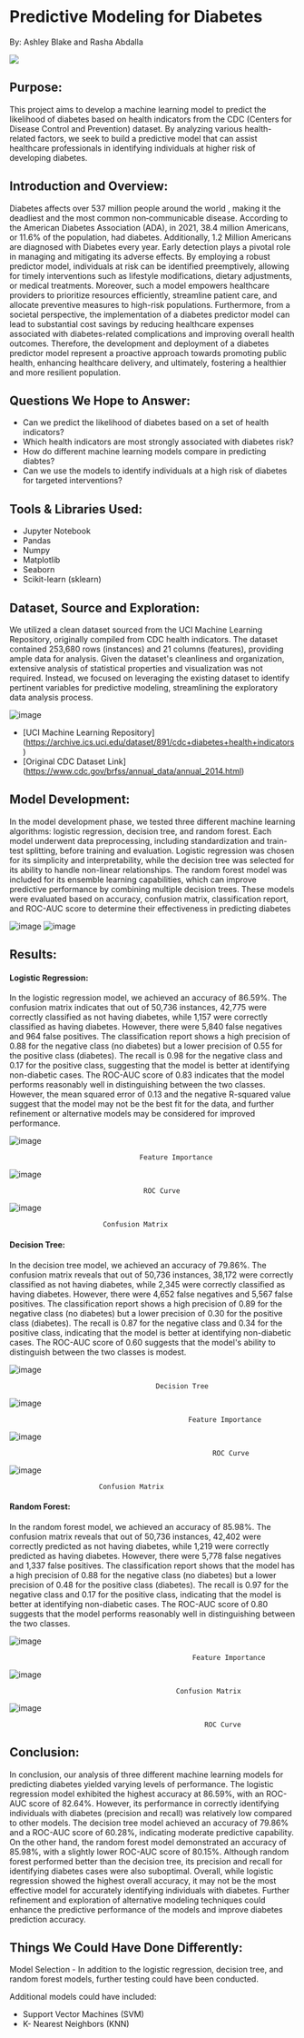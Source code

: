 # Predictive Modeling for Diabetes
By: Ashley Blake and Rasha Abdalla

![](https://d2jx2rerrg6sh3.cloudfront.net/image-handler/ts/20221215080726/ri/1350/src/images/news/ImageForNews_733883_16711528404605542.jpg)

## Purpose: 
This project aims to develop a machine learning model to predict the likelihood of diabetes based on health indicators from the CDC (Centers for Disease Control and Prevention) dataset. By analyzing various health-related factors, we seek to build a predictive model that can assist healthcare professionals in identifying individuals at higher risk of developing diabetes.

## Introduction and Overview:
Diabetes affects  over 537 million people around the world , making it the deadliest and the most common non‐communicable disease.  According to the American Diabetes Association (ADA), in 2021, 38.4 million Americans, or 11.6% of the population, had diabetes. Additionally, 1.2 Million Americans are diagnosed with Diabetes every year. Early detection plays a pivotal role in managing and mitigating its adverse effects. By employing a robust predictor model, individuals at risk can be identified preemptively, allowing for timely interventions such as lifestyle modifications, dietary adjustments, or medical treatments. Moreover, such a model empowers healthcare providers to prioritize resources efficiently, streamline patient care, and allocate preventive measures to high-risk populations. Furthermore, from a societal perspective, the implementation of a diabetes predictor model can lead to substantial cost savings by reducing healthcare expenses associated with diabetes-related complications and improving overall health outcomes. Therefore, the development and deployment of a diabetes predictor model represent a proactive approach towards promoting public health, enhancing healthcare delivery, and ultimately, fostering a healthier and more resilient population.

## Questions We Hope to Answer:

* Can we predict the likelihood of diabetes based on a set of health indicators?
* Which health indicators are most strongly associated with diabetes risk?
* How do different machine learning models compare in predicting diabtes?
* Can we use the models to identify individuals at a high risk of diabetes for targeted interventions?

## Tools & Libraries Used:

* Jupyter Notebook
* Pandas
* Numpy
* Matplotlib
* Seaborn
* Scikit-learn (sklearn)
  


## Dataset, Source and Exploration:
We utilized a clean dataset sourced from the UCI Machine Learning Repository, originally compiled from CDC health indicators. The dataset contained 253,680 rows (instances) and 21 columns (features), providing ample data for analysis. Given the dataset's cleanliness and organization, extensive analysis of statistical properties and visualization was not required. Instead, we focused on leveraging the existing dataset to identify pertinent variables for predictive modeling, streamlining the exploratory data analysis process.

![image](https://github.com/AshleyB1021/Project-4/blob/1cbd6ea6cbae89ef01753ad4ae7dc2a314e7d7ef/Visualizations/Images/Data%20screenshot.png)


* [UCI Machine Learning Repository] (https://archive.ics.uci.edu/dataset/891/cdc+diabetes+health+indicators)
* [Original CDC Dataset Link] (https://www.cdc.gov/brfss/annual_data/annual_2014.html)


## Model Development:
In the model development phase, we tested three different machine learning algorithms: logistic regression, decision tree, and random forest. Each model underwent data preprocessing, including standardization and train-test splitting, before training and evaluation. Logistic regression was chosen for its simplicity and interpretability, while the decision tree was selected for its ability to handle non-linear relationships. The random forest model was included for its ensemble learning capabilities, which can improve predictive performance by combining multiple decision trees. These models were evaluated based on accuracy, confusion matrix, classification report, and ROC-AUC score to determine their effectiveness in predicting diabetes

![image](https://github.com/AshleyB1021/Project-4/blob/1cbd6ea6cbae89ef01753ad4ae7dc2a314e7d7ef/Visualizations/Images/Code%20Screenshot.png)
![image](https://github.com/AshleyB1021/Project-4/blob/f453dc83845d6c63ddbbc426858161d1ce331bbf/Visualizations/Images/Code%20Snippet.png) 

## Results:
#### Logistic Regression:

In the logistic regression model, we achieved an accuracy of 86.59%. The confusion matrix indicates that out of 50,736 instances, 42,775 were correctly classified as not having diabetes, while 1,157 were correctly classified as having diabetes. However, there were 5,840 false negatives and 964 false positives. The classification report shows a high precision of 0.88 for the negative class (no diabetes) but a lower precision of 0.55 for the positive class (diabetes). The recall is 0.98 for the negative class and 0.17 for the positive class, suggesting that the model is better at identifying non-diabetic cases. The ROC-AUC score of 0.83 indicates that the model performs reasonably well in distinguishing between the two classes. However, the mean squared error of 0.13 and the negative R-squared value suggest that the model may not be the best fit for the data, and further refinement or alternative models may be considered for improved performance.

                     

![image](Visualizations/Feature_Importance_LogisticRegression.png)

                                    Feature Importance 
                      
![image](https://github.com/AshleyB1021/Project-4/blob/40f1b1222c207a38d7e2170088a9fb19b93ce5a9/Visualizations/Roc%20Curve_Logistic%20Regression.png) 

                                     ROC Curve    

![image](https://github.com/AshleyB1021/Project-4/blob/1619dfe29e9ad934ce600a79679ca7d6775a8eac/Visualizations/Confusion%20Matrix_Logistic%20Regression.png) 

                           Confusion Matrix 

#### Decision Tree:

In the decision tree model, we achieved an accuracy of 79.86%. The confusion matrix reveals that out of 50,736 instances, 38,172 were correctly classified as not having diabetes, while 2,345 were correctly classified as having diabetes. However, there were 4,652 false negatives and 5,567 false positives. The classification report shows a high precision of 0.89 for the negative class (no diabetes) but a lower precision of 0.30 for the positive class (diabetes). The recall is 0.87 for the negative class and 0.34 for the positive class, indicating that the model is better at identifying non-diabetic cases. The ROC-AUC score of 0.60 suggests that the model's ability to distinguish between the two classes is modest. 

![image](https://github.com/AshleyB1021/Project-4/blob/1619dfe29e9ad934ce600a79679ca7d6775a8eac/Visualizations/Decision%20Tree.png)

                                        Decision Tree

![image](https://github.com/AshleyB1021/Project-4/blob/1619dfe29e9ad934ce600a79679ca7d6775a8eac/Visualizations/Feature%20Importance_Decision%20Tree.png)

                                                Feature Importance

![image](https://github.com/AshleyB1021/Project-4/blob/1619dfe29e9ad934ce600a79679ca7d6775a8eac/Visualizations/Roc%20Curve_Decision%20Tree.png)

                                                      ROC Curve

![image](Visualizations/Confusion%20Matrix_Decision%20Tree.png)

                          Confusion Matrix

#### Random Forest: 

In the random forest model, we achieved an accuracy of 85.98%. The confusion matrix reveals that out of 50,736 instances, 42,402 were correctly predicted as not having diabetes, while 1,219 were correctly predicted as having diabetes. However, there were 5,778 false negatives and 1,337 false positives. The classification report shows that the model has a high precision of 0.88 for the negative class (no diabetes) but a lower precision of 0.48 for the positive class (diabetes). The recall is 0.97 for the negative class and 0.17 for the positive class, indicating that the model is better at identifying non-diabetic cases. The ROC-AUC score of 0.80 suggests that the model performs reasonably well in distinguishing between the two classes. 

![image](https://github.com/AshleyB1021/Project-4/blob/1619dfe29e9ad934ce600a79679ca7d6775a8eac/Visualizations/Feauture%20Importance_Random%20Tree.png)
                     
                                                 Feature Importance

![image](https://github.com/AshleyB1021/Project-4/blob/1619dfe29e9ad934ce600a79679ca7d6775a8eac/Visualizations/Confusion%20Matrix_%20Random%20Forest.png)

                                             Confusion Matrix

![image](https://github.com/AshleyB1021/Project-4/blob/40f1b1222c207a38d7e2170088a9fb19b93ce5a9/Visualizations/ROC%20Curve_Random%20Forest.png)

                                                    ROC Curve








 


## Conclusion:

In conclusion, our analysis of three different machine learning models for predicting diabetes yielded varying levels of performance. The logistic regression model exhibited the highest accuracy at 86.59%, with an ROC-AUC score of 82.64%. However, its performance in correctly identifying individuals with diabetes (precision and recall) was relatively low compared to other models. The decision tree model achieved an accuracy of 79.86% and a ROC-AUC score of 60.28%, indicating moderate predictive capability. On the other hand, the random forest model demonstrated an accuracy of 85.98%, with a slightly lower ROC-AUC score of 80.15%. Although random forest performed better than the decision tree, its precision and recall for identifying diabetes cases were also suboptimal. Overall, while logistic regression showed the highest overall accuracy, it may not be the most effective model for accurately identifying individuals with diabetes. Further refinement and exploration of alternative modeling techniques could enhance the predictive performance of the models and improve diabetes prediction accuracy.


## Things We Could Have Done Differently:

Model Selection - In addition to the logistic regression, decision tree, and random forest models, further testing could have been conducted. 

Additional models could have included:

* Support Vector Machines (SVM)
* K- Nearest Neighbors (KNN)
